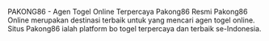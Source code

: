 PAKONG86 - Agen Togel Online Terpercaya Pakong86 Resmi
Pakong86 Online merupakan destinasi terbaik untuk yang mencari agen togel online. Situs Pakong86 ialah platform bo togel terpercaya dan terbaik se-Indonesia.
